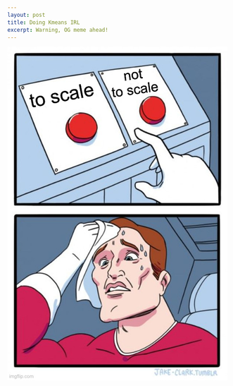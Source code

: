 ```yaml
---
layout: post
title: Doing Kmeans IRL
excerpt: Warning, OG meme ahead!
---
```



![image](/images/km.jpg)
